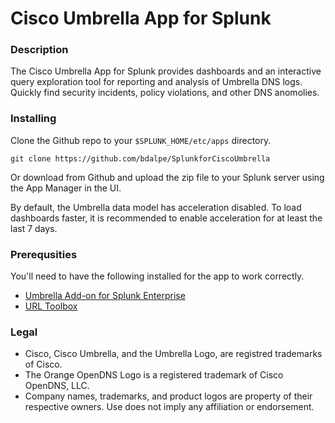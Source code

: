 Cisco Umbrella App for Splunk
=============================
### Description ###
The Cisco Umbrella App for Splunk provides dashboards and an interactive query exploration tool for reporting and analysis of Umbrella DNS logs. Quickly find security incidents, policy violations, and other DNS anomolies.

### Installing ###
Clone the Github repo to your `$SPLUNK_HOME/etc/apps` directory.

    git clone https://github.com/bdalpe/SplunkforCiscoUmbrella
    
Or download from Github and upload the zip file to your Splunk server using the App Manager in the UI.

By default, the Umbrella data model has acceleration disabled. To load dashboards faster, it is recommended to enable acceleration for at least the last 7 days.

### Prerequsities ###
You'll need to have the following installed for the app to work correctly. 

* [Umbrella Add-on for Splunk Enterprise](https://splunkbase.splunk.com/app/3629/)
* [URL Toolbox](https://splunkbase.splunk.com/app/2734/)

### Legal ###
* Cisco, Cisco Umbrella, and the Umbrella Logo, are registred trademarks of Cisco.
* The Orange OpenDNS Logo is a registered trademark of Cisco OpenDNS, LLC.
* Company names, trademarks, and product logos are property of their respective owners. Use does not imply any affiliation or endorsement.